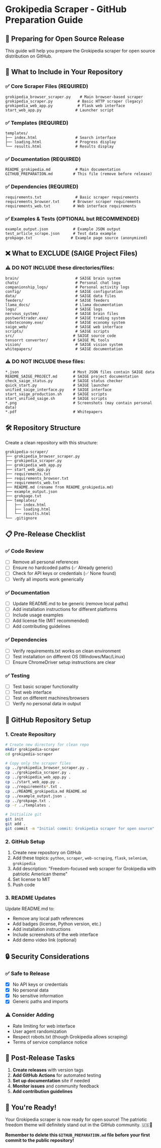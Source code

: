 # Grokipedia Scraper - GitHub Preparation Guide

## 🚀 Preparing for Open Source Release

This guide will help you prepare the Grokipedia scraper for open source distribution on GitHub.

## 📁 What to Include in Your Repository

### ✅ Core Scraper Files (REQUIRED)
```
grokipedia_browser_scraper.py    # Main browser-based scraper
grokipedia_scraper.py           # Basic HTTP scraper (legacy)
grokipedia_web_app.py           # Flask web interface
start_web_app.py               # Launcher script
```

### ✅ Templates (REQUIRED)
```
templates/
├── index.html                 # Search interface
├── loading.html               # Progress display
└── results.html               # Results display
```

### ✅ Documentation (REQUIRED)
```
README_grokipedia.md           # Main documentation
GITHUB_PREPARATION.md         # This file (remove before release)
```

### ✅ Dependencies (REQUIRED)
```
requirements.txt               # Basic scraper requirements
requirements_browser.txt      # Browser scraper requirements
requirements_web.txt          # Web interface requirements
```

### ✅ Examples & Tests (OPTIONAL but RECOMMENDED)
```
example_output.json           # Example JSON output
test_article_scrape.json      # Test data example
grokpage.txt                 # Example page source (anonymized)
```

## ❌ What to EXCLUDE (SAIGE Project Files)

### ⚠️ DO NOT INCLUDE these directories/files:
```
brain/                         # SAIGE brain system
chats/                         # Personal chat logs
companionship_logs/            # Personal activity logs
config/                        # SAIGE configuration
data/                          # SAIGE data files
feeders/                       # SAIGE feeders
llama_docs/                    # Llama documentation
logs/                          # SAIGE logs
nervous_system/                # SAIGE brain files
postworktrader.exe/            # SAIGE trading system
roboteconomy.exe/              # SAIGE economy system
saige_web/                     # SAIGE web interface
scripts/                       # SAIGE scripts
src/                          # SAIGE source code
tensorrt converter/           # SAIGE ML tools
vision/                        # SAIGE vision system
whitepapers/                   # SAIGE documentation
```

### ⚠️ DO NOT INCLUDE these files:
```
*.json                        # Most JSON files contain SAIGE data
README_SAIGE_PROJECT.md       # SAIGE project documentation
check_saige_status.py         # SAIGE status checker
quick_start.py                # SAIGE launcher
unified_saige_interface.py    # SAIGE interface
start_saige_production.sh     # SAIGE scripts
start_unified_saige.sh        # SAIGE scripts
*.png                         # Screenshots (may contain personal data)
*.pdf                         # Whitepapers
```

## 🛠️ Repository Structure

Create a clean repository with this structure:

```
grokipedia-scraper/
├── grokipedia_browser_scraper.py
├── grokipedia_scraper.py
├── grokipedia_web_app.py
├── start_web_app.py
├── requirements.txt
├── requirements_browser.txt
├── requirements_web.txt
├── README.md (rename from README_grokipedia.md)
├── example_output.json
├── grokpage.txt
├── templates/
│   ├── index.html
│   ├── loading.html
│   └── results.html
└── .gitignore
```

## 📋 Pre-Release Checklist

### ✅ Code Review
- [ ] Remove all personal references
- [ ] Ensure no hardcoded paths (✅ Already generic)
- [ ] Check for API keys or credentials (✅ None found)
- [ ] Verify all imports work generically

### ✅ Documentation
- [ ] Update README.md to be generic (remove local paths)
- [ ] Add installation instructions for different platforms
- [ ] Include usage examples
- [ ] Add license file (MIT recommended)
- [ ] Add contributing guidelines

### ✅ Dependencies
- [ ] Verify requirements.txt works on clean environment
- [ ] Test installation on different OS (Windows/Mac/Linux)
- [ ] Ensure ChromeDriver setup instructions are clear

### ✅ Testing
- [ ] Test basic scraper functionality
- [ ] Test web interface
- [ ] Test on different machines/browsers
- [ ] Verify no personal data in output

## 🎯 GitHub Repository Setup

### 1. Create Repository
```bash
# Create new directory for clean repo
mkdir grokipedia-scraper
cd grokipedia-scraper

# Copy only the scraper files
cp ../grokipedia_browser_scraper.py .
cp ../grokipedia_scraper.py .
cp ../grokipedia_web_app.py .
cp ../start_web_app.py .
cp ../requirements*.txt .
cp ../README_grokipedia.md README.md
cp ../example_output.json .
cp ../grokpage.txt .
cp -r ../templates .

# Initialize git
git init
git add .
git commit -m "Initial commit: Grokipedia scraper for open source"
```

### 2. GitHub Setup
1. Create new repository on GitHub
2. Add these topics: `python`, `scraper`, `web-scraping`, `flask`, `selenium`, `grokipedia`
3. Add description: "Freedom-focused web scraper for Grokipedia with patriotic American theme"
4. Set license to MIT
5. Push code

### 3. README Updates
Update README.md to:
- Remove any local path references
- Add badges (license, Python version, etc.)
- Add installation instructions
- Include screenshots of the web interface
- Add demo video link (optional)

## 🔒 Security Considerations

### ✅ Safe to Release
- [x] No API keys or credentials
- [x] No personal data
- [x] No sensitive information
- [x] Generic paths and imports

### ⚠️ Consider Adding
- Rate limiting for web interface
- User agent randomization
- Respect robots.txt (though Grokipedia allows scraping)
- Terms of service compliance notice

## 🚀 Post-Release Tasks

1. **Create releases** with version tags
2. **Add GitHub Actions** for automated testing
3. **Set up documentation** site if needed
4. **Monitor issues** and community feedback
5. **Add contribution guidelines**

## 🎉 You're Ready!

Your Grokipedia scraper is now ready for open source! The patriotic freedom theme will definitely stand out in the GitHub community. 🇺🇸🦅

**Remember to delete this `GITHUB_PREPARATION.md` file before your first commit to the public repository!**

